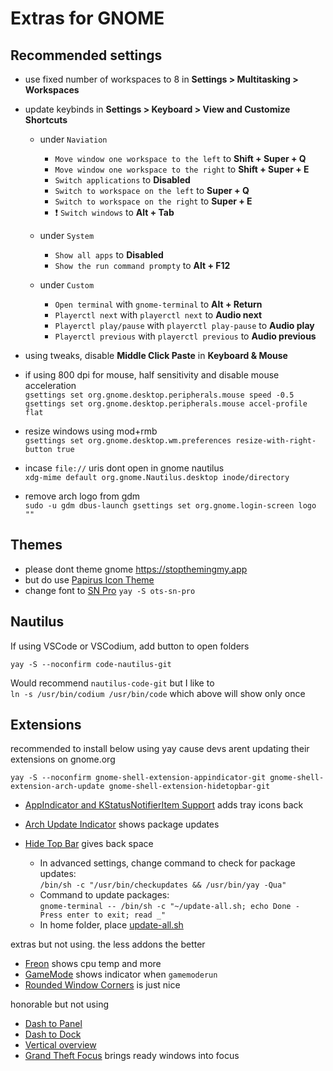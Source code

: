# Extras for GNOME

## Recommended settings

-   use fixed number of workspaces to 8 in **Settings > Multitasking > Workspaces**

-   update keybinds in **Settings > Keyboard > View and Customize Shortcuts**

    -   under `Naviation`

        -   `Move window one workspace to the left` to **Shift + Super + Q**
        -   `Move window one workspace to the right` to **Shift + Super + E**
        -   `Switch applications` to **Disabled**
        -   `Switch to workspace on the left` to **Super + Q**
        -   `Switch to workspace on the right` to **Super + E**
        -   ❗ `Switch windows` to **Alt + Tab**

    -   under `System`

        -   `Show all apps` to **Disabled**
        -   `Show the run command prompty` to **Alt + F12**

    -   under `Custom`
        -   `Open terminal` with `gnome-terminal` to **Alt + Return**
        -   `Playerctl next` with `playerctl next` to **Audio next**
        -   `Playerctl play/pause` with `playerctl play-pause` to **Audio play**
        -   `Playerctl previous` with `playerctl previous` to **Audio previous**

-   using tweaks, disable **Middle Click Paste** in **Keyboard & Mouse**

-   if using 800 dpi for mouse, half sensitivity and disable mouse acceleration<br>
    `gsettings set org.gnome.desktop.peripherals.mouse speed -0.5`<br>
    `gsettings set org.gnome.desktop.peripherals.mouse accel-profile flat`

-   resize windows using mod+rmb<br>
    `gsettings set org.gnome.desktop.wm.preferences resize-with-right-button true`

-   incase `file://` uris dont open in gnome nautilus<br>
    `xdg-mime default org.gnome.Nautilus.desktop inode/directory`

-   remove arch logo from gdm<br>
    `sudo -u gdm dbus-launch gsettings set org.gnome.login-screen logo ""`

## Themes

-   please dont theme gnome https://stopthemingmy.app
-   but do use [Papirus Icon Theme](https://github.com/PapirusDevelopmentTeam/papirus-icon-theme)
-   change font to [SN Pro](https://supernotes.app/open-source/sn-pro/) `yay -S ots-sn-pro`

## Nautilus

If using VSCode or VSCodium, add button to open folders

`yay -S --noconfirm code-nautilus-git`

Would recommend `nautilus-code-git` but I like to<br/>
`ln -s /usr/bin/codium /usr/bin/code` which above will show only once

## Extensions

recommended to install below using yay cause devs arent updating their extensions on gnome.org

`yay -S --noconfirm gnome-shell-extension-appindicator-git gnome-shell-extension-arch-update gnome-shell-extension-hidetopbar-git`

-   [AppIndicator and KStatusNotifierItem Support](https://extensions.gnome.org/extension/615/appindicator-support/) adds tray icons back
-   [Arch Update Indicator](https://extensions.gnome.org/extension/1010/archlinux-updates-indicator/) shows package updates
-   [Hide Top Bar](https://extensions.gnome.org/extension/545/hide-top-bar/) gives back space

    -   In advanced settings, change command to check for package updates:<br>
        `/bin/sh -c "/usr/bin/checkupdates && /usr/bin/yay -Qua"`
    -   Command to update packages:<br>
        `gnome-terminal -- /bin/sh -c "~/update-all.sh; echo Done - Press enter to exit; read _"`
    -   In home folder, place [update-all.sh](https://raw.githubusercontent.com/makidoll/dots/main/other/update-all.sh)

extras but not using. the less addons the better

-   [Freon](https://extensions.gnome.org/extension/841/freon/) shows cpu temp and more
-   [GameMode](https://extensions.gnome.org/extension/1852/gamemode/) shows indicator when `gamemoderun`
-   [Rounded Window Corners](https://extensions.gnome.org/extension/5237/rounded-window-corners/) is just nice

honorable but not using

-   [Dash to Panel](https://extensions.gnome.org/extension/1160/dash-to-panel/)
-   [Dash to Dock](https://extensions.gnome.org/extension/307/dash-to-dock/)
-   [Vertical overview](https://extensions.gnome.org/extension/4144/vertical-overview/)
-   [Grand Theft Focus](https://extensions.gnome.org/extension/5410/grand-theft-focus/) brings ready windows into focus
